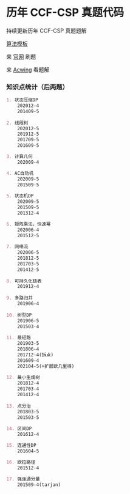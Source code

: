 # 历年 CCF-CSP 真题代码
持续更新历年 CCF-CSP 真题题解

[算法模板](https://github.com/qzylalala/Algorithm-template)

来 [官网](https://csp.ccf.org.cn/csp/index.action) 刷题

来 [Acwing](https://www.acwing.com/activity/content/39/) 看题解



### 知识点统计（后两题）

```markdown
1. 状态压缩DP
	202012-4
	201409-5
	
2. 线段树
	202012-5
	201912-5
	201709-5
	201609-5

3. 计算几何
	202009-4

4. AC自动机
	202009-5
	201509-5
	
5. 状态机DP
	202009-5
	201509-5
	201312-4

6. 矩阵乘法，快速幂
	202006-4
	201512-5
	
7. 网络流
	202006-5
	201812-5
	201703-5
	201412-5
	
8. 可持久化链表
	201912-4
	
9. 多路归并
	201906-4
	
10. 树型DP
	201906-5
	201503-4
	
11. 最短路
	201903-5
	201806-4
	201712-4(拆点)
	201609-4
	202104-5(+扩展欧几里得)
	
12. 最小生成树
	201812-4
	201703-4
	201412-4
	
13. 点分治
	201803-5
	201503-5
	
14. 区间DP
	201612-4

15. 连通性DP
	201604-5

16. 欧拉路径
	201512-4
	
17. 强连通分量
	201509-4(tarjan)
```

